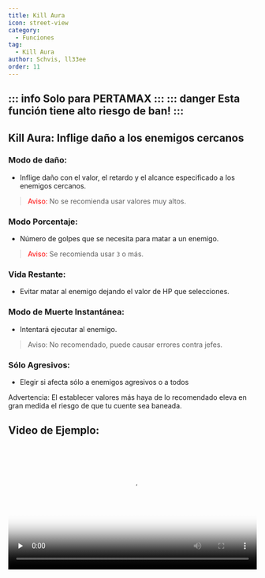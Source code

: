 ```yaml
---
title: Kill Aura
icon: street-view
category:
  - Funciones
tag:
  - Kill Aura
author: Schvis, ll33ee
order: 11
---
```

::: info Solo para PERTAMAX
:::
::: danger Esta función tiene alto riesgo de ban!
:::
---
## Kill Aura: Inflige daño a los enemigos cercanos
### Modo de daño:
- Inflige daño con el valor, el retardo y el alcance especificado a los enemigos cercanos.
> <span style="color:red;">Aviso:</span> No se recomienda usar valores muy altos.
### Modo Porcentaje:
- Número de golpes que se necesita para matar a un enemigo.
> <span style="color:red;">Aviso:</span> Se recomienda usar `3` o más.
### Vida Restante:
- Evitar matar al enemigo dejando el valor de HP que selecciones.
### Modo de Muerte Instantánea:
- Intentará ejecutar al enemigo.
> Aviso: No recomendado, puede causar errores contra jefes.
### Sólo Agresivos:
- Elegir si afecta sólo a enemigos agresivos o a todos

Advertencia: El establecer valores más haya de lo recomendado eleva en gran medida el riesgo de que tu cuente sea baneada.

## Video de Ejemplo:

<video controls preload="none" width="100%" poster="https://nextcloud.atruicardona.xyz/s/CW5fzAXWC3CPfdN/preview"><source src="https://nextcloud.atruicardona.xyz/s/CW5fzAXWC3CPfdN/download" type="video/mp4"></video>




